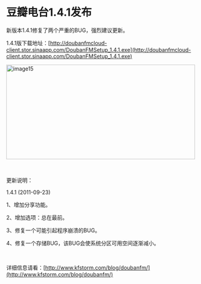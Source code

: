 # 豆瓣电台1.4.1发布

新版本1.4.1修复了两个严重的BUG，强烈建议更新。

1.4.1版下载地址：[http://doubanfmcloud-client.stor.sinaapp.com/DoubanFMSetup_1.4.1.exe](http://doubanfmcloud-client.stor.sinaapp.com/DoubanFMSetup_1.4.1.exe)

[<img style="background-image: none; border-bottom: 0px; border-left: 0px; padding-left: 0px; padding-right: 0px; display: inline; border-top: 0px; border-right: 0px; padding-top: 0px" title="image15" border="0" alt="image15" src="/attachment/upblog/images/1.4.1_13CAD/image15_thumb.jpg" width="500" height="251" />](/attachment/upblog/images/1.4.1_13CAD/image15.jpg)

&#160;

更新说明：

1.4.1 (2011-09-23)

1、增加分享功能。

2、增加选项：总在最前。

3、修复一个可能引起程序崩溃的BUG。

4、修复一个存储BUG，该BUG会使系统分区可用空间逐渐减小。

&#160;

详细信息请看：[http://www.kfstorm.com/blog/doubanfm/](http://www.kfstorm.com/blog/doubanfm/)
